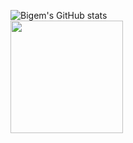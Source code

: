 ![Bigem's GitHub stats](https://github-readme-stats.vercel.app/api?username=BigemDev&show_icons=true&theme=radical)
<br>
<img height="180em" src="https://github-readme-stats.vercel.app/api/top-langs/?username=BigemDev&layout=compact&langs_count=7&theme=radical"/>
